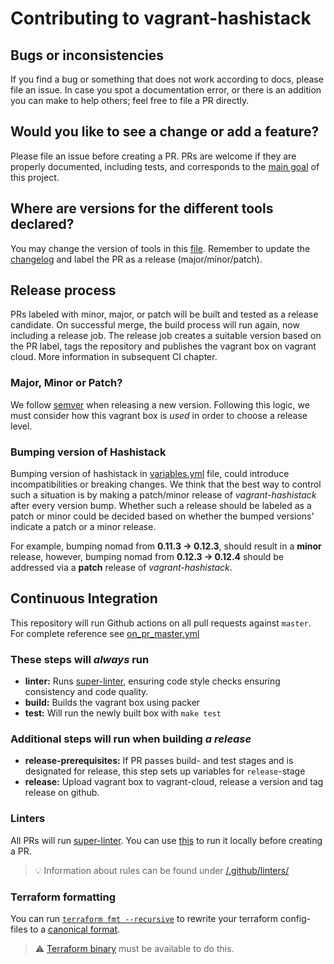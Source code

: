 # Contributing to vagrant-hashistack

## Bugs or inconsistencies

If you find a bug or something that does not work according to docs, please file an issue.
In case you spot a documentation error, or there is an addition you can make to help others;
 feel free to file a PR directly.

## Would you like to see a change or add a feature?  

Please file an issue before creating a PR.
PRs are welcome if they are properly documented, including tests,
 and corresponds to the [main goal](../README.md) of this project.

## Where are versions for the different tools declared?  

You may change the version of tools in this [file](../ansible/group_vars/all/variables.yml).
 Remember to update the [changelog](../CHANGELOG.md) and label the PR as a release (major/minor/patch).

## Release process

PRs labeled with minor, major, or patch will be built and tested as a release candidate.
On successful merge, the build process will run again, now including a release job.
The release job creates a suitable version based on the PR label, tags the repository and publishes the vagrant box on
vagrant cloud. More information in subsequent CI chapter.

### Major, Minor or Patch?  

We follow [semver](https://semver.org) when releasing a new version.
Following this logic, we must consider how this vagrant box is _used_ in order to choose a release level.

### Bumping version of Hashistack

Bumping version of hashistack in [variables.yml](../ansible/group_vars/all/variables.yml) file, could introduce incompatibilities or breaking changes. We think that the best way
to control such a situation is by making a patch/minor release of _vagrant-hashistack_ after every version bump.
Whether such a release should be labeled as a patch or minor could be decided based on whether the bumped versions' indicate a patch or a minor release.

For example, bumping nomad from **0.11.3 -> 0.12.3**, should result in a **minor** release, however, bumping nomad from **0.12.3 -> 0.12.4** should be addressed via a **patch** release of _vagrant-hashistack_.


## Continuous Integration

This repository will run Github actions on all pull requests against `master`. For complete reference see [on_pr_master.yml](../.github/workflows/on_pr_master.yml)

### These steps will _always_ run

- **linter:** Runs [super-linter](https://github.com/github/super-linter), ensuring code style checks ensuring consistency and code quality.
- **build:** Builds the vagrant box using packer
- **test:** Will run the newly built box with `make test`

### Additional steps will run when building _a release_

- **release-prerequisites:** If PR passes build- and test stages and is designated for release, this step sets up variables for `release`-stage
- **release:** Upload vagrant box to vagrant-cloud, release a version and tag release on github.

### Linters
All PRs will run [super-linter](https://github.com/github/super-linter). You can use [this](https://github.com/github/super-linter/blob/master/docs/run-linter-locally.md) to run it locally before creating a PR.
> :bulb: Information about rules can be found under [/.github/linters/](../.github/linters)

### Terraform formatting
You can run [`terraform fmt --recursive`](https://www.terraform.io/docs/commands/fmt.html) to rewrite your terraform config-files to a [canonical format](https://www.terraform.io/docs/configuration/style.html).
> :warning: [Terraform binary](https://www.terraform.io/downloads.html) must be available to do this.